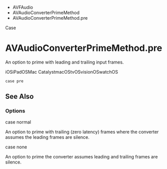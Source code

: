 

- AVFAudio
- AVAudioConverterPrimeMethod
-  AVAudioConverterPrimeMethod.pre 

Case

# AVAudioConverterPrimeMethod.pre

An option to prime with leading and trailing input frames.

iOSiPadOSMac CatalystmacOStvOSvisionOSwatchOS

``` source
case pre
```

## See Also

### Options

case normal

An option to prime with trailing (zero latency) frames where the converter assumes the leading frames are silence.

case none

An option to prime the converter assumes leading and trailing frames are silence.

